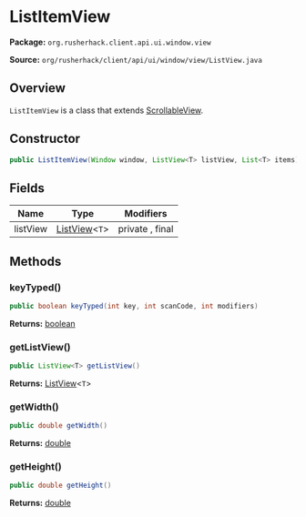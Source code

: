 # ListItemView

**Package:** `org.rusherhack.client.api.ui.window.view`

**Source:** `org/rusherhack/client/api/ui/window/view/ListView.java`

## Overview

`ListItemView` is a class that extends [ScrollableView](/client/api/ui/window/view/ScrollableView.md).

## Constructor

```java
public ListItemView(Window window, ListView<T> listView, List<T> items)
```

## Fields

| Name | Type | Modifiers |
|------|------|----------|
| listView | [ListView](/client/api/ui/window/view/ListView.md)<`T`> | private , final |


## Methods

### keyTyped()

```java
public boolean keyTyped(int key, int scanCode, int modifiers)
```

**Returns:** [boolean](https://docs.oracle.com/en/java/javase/21/docs/api/java.base/java/lang/Boolean.html)

### getListView()

```java
public ListView<T> getListView()
```

**Returns:** [ListView](/client/api/ui/window/view/ListView.md)<`T`>

### getWidth()

```java
public double getWidth()
```

**Returns:** [double](https://docs.oracle.com/en/java/javase/21/docs/api/java.base/java/lang/Double.html)

### getHeight()

```java
public double getHeight()
```

**Returns:** [double](https://docs.oracle.com/en/java/javase/21/docs/api/java.base/java/lang/Double.html)

